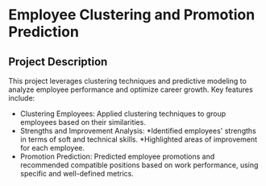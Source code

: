 # **Employee Clustering and Promotion Prediction**

## **Project Description**
This project leverages clustering techniques and predictive modeling to analyze employee performance and optimize career growth. Key features include:

- Clustering Employees: Applied clustering techniques to group employees based on their similarities.
- Strengths and Improvement Analysis:
   *Identified employees' strengths in terms of soft and technical skills.
   *Highlighted areas of improvement for each employee.
- Promotion Prediction: Predicted employee promotions and recommended compatible positions based on work performance, using specific and well-defined metrics.
